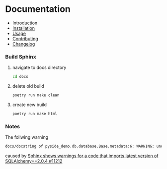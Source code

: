 # Documentation

* [Introduction](introduction.md)
* [Installation](installation.md)
* [Usage](usage.md)
* [Contributing](contributing.md)
* [Changelog](changelog.md)

### Build Sphinx

1. navigate to docs directory

    ```bash
    cd docs
    ```

2. delete old build

    ```bash
    poetry run make clean
    ```

3. create new build

    ```bash
    poetry run make html
    ```

### Notes

The follwing warning

```bash
docs/docstring of pyside_demo.db.database.Base.metadata:6: WARNING: undefined label: 'orm_declarative_metadata'
```

caused by [Sphinx shows warnings for a code that imports latest version of SQLAlchemy==2.0.4 #11212](https://github.com/sphinx-doc/sphinx/issues/11212)
